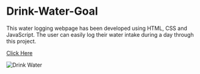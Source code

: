 # Drink-Water-Goal
This water logging webpage has been developed using HTML, CSS and JavaScript. The user can easily log their water intake during a day through this project.

<a href="https://ramnathnayak07.github.io/Drink-Water-Goal/">Click Here</a><br>


![Drink Water](https://user-images.githubusercontent.com/97402437/173232352-90236409-35be-4230-b98c-8511549128d3.png)

